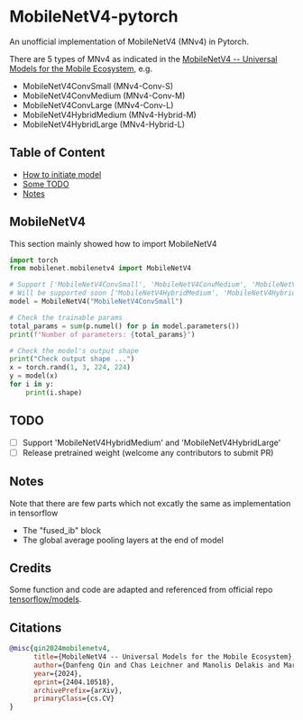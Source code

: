 # MobileNetV4-pytorch
An unofficial implementation of MobileNetV4 (MNv4) in Pytorch. <br />

There are 5 types of MNv4 as indicated in the <a href="https://arxiv.org/abs/2404.10518">MobileNetV4 -- Universal Models for the Mobile Ecosystem</a>, e.g. 
- MobileNetV4ConvSmall (MNv4-Conv-S)
- MobileNetV4ConvMedium (MNv4-Conv-M)
- MobileNetV4ConvLarge (MNv4-Conv-L)
- MobileNetV4HybridMedium (MNv4-Hybrid-M)
- MobileNetV4HybridLarge (MNv4-Hybrid-L)

## Table of Content
- [How to initiate model](#mobilenetv4)
- [Some TODO](#todo)
- [Notes](#notes)

## MobileNetV4
This section mainly showed how to import MobileNetV4

```python
import torch
from mobilenet.mobilenetv4 import MobileNetV4

# Support ['MobileNetV4ConvSmall', 'MobileNetV4ConvMedium', 'MobileNetV4ConvLarge']
# Will be supported soon ['MobileNetV4HybridMedium', 'MobileNetV4HybridLarge']
model = MobileNetV4("MobileNetV4ConvSmall")

# Check the trainable params
total_params = sum(p.numel() for p in model.parameters())
print(f"Number of parameters: {total_params}")

# Check the model's output shape
print("Check output shape ...")
x = torch.rand(1, 3, 224, 224)
y = model(x)
for i in y:
    print(i.shape)
```

## TODO
- [ ] Support 'MobileNetV4HybridMedium' and 'MobileNetV4HybridLarge'
- [ ] Release pretrained weight (welcome any contributors to submit PR)

## Notes
Note that there are few parts which not excatly the same as implementation in tensorflow 
- The "fused_ib" block 
- The global average pooling layers at the end of model

## Credits
Some function and code are adapted and referenced from official repo <a href="https://github.com/tensorflow/models/blob/master/official/vision/modeling/backbones/mobilenet.py">tensorflow/models</a>.

## Citations
```bibtex
@misc{qin2024mobilenetv4,
      title={MobileNetV4 -- Universal Models for the Mobile Ecosystem}, 
      author={Danfeng Qin and Chas Leichner and Manolis Delakis and Marco Fornoni and Shixin Luo and Fan Yang and Weijun Wang and Colby Banbury and Chengxi Ye and Berkin Akin and Vaibhav Aggarwal and Tenghui Zhu and Daniele Moro and Andrew Howard},
      year={2024},
      eprint={2404.10518},
      archivePrefix={arXiv},
      primaryClass={cs.CV}
}
```
